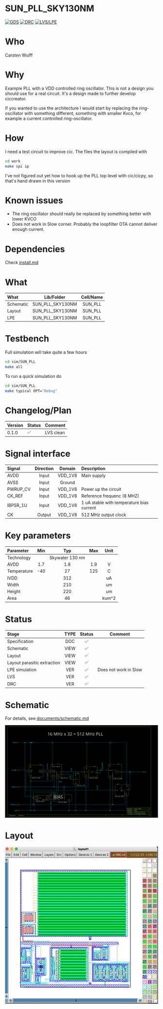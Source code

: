 
# SUN_PLL_SKY130NM

[![GDS](../../actions/workflows/gds.yaml/badge.svg)](../../actions/workflows/gds.yaml)
[![DRC](../../actions/workflows/drc.yaml/badge.svg)](../../actions/workflows/drc.yaml)
[![LVS/LPE](../../actions/workflows/lvslpe.yaml/badge.svg)](../../actions/workflows/lvslpe.yaml)

# Who
Carsten Wulff

# Why
 Example PLL with a VDD controlled ring oscillator. This is not a design you
 should use for a real circuit. It's a design made to further develop
 ciccreator.
 
 If you wanted to use the architecture I would start by replacing the
 ring-oscillator with something different, something with smaller Kvco, for
 example a current controlled ring-oscillator.

# How
 I need a test circuit to improve cic. The files the layout is compiled with 
 
 ```bash
 cd work
 make spi ip 
 ```
 
 I've not figured out yet how to hook up the PLL top level with cic/cicpy, so 
 that's hand drawn in this version 
 
# Known issues
 
 - The ring oscillator should really be replaced by something better with lower KVCO
 - Does not work in Slow corner. Probably the loopfilter OTA cannot deliver
   enough current.
   
# Dependencies

Check [install.md](install.md)


# What

| What            | Lib/Folder       | Cell/Name |
| :-              | :-:              | :-:       |
| Schematic       | SUN_PLL_SKY130NM | SUN_PLL |
| Layout          | SUN_PLL_SKY130NM | SUN_PLL |
| LPE             | SUN_PLL_SKY130NM | SUN_PLL |


# Testbench

Full simulation will take quite a few hours 

``` bash
cd sim/SUN_PLL
make all 
```

To run a quick simulation do 

``` bash
cd sim/SUN_PLL
make typical OPT="Debug"
```


# Changelog/Plan
| Version | Status | Comment|
| :-| :-| :-|
|0.1.0 | :white_check_mark: | LVS clean |


# Signal interface
| Signal   | Direction | Domain  | Description                               |
|:---------|:---------:|:-------:|:------------------------------------------|
| AVDD     | Input     | VDD_1V8 | Main supply                               |
| AVSS     | Input     | Ground  |                                           |
| PWRUP_CV | Input     | VDD_1V8 | Power up the circuit                      |
| CK_REF   | Input     | VDD_1V8 | Reference frequenc (8 MHZ)                |
| IBPSR_1U | Input     | VDD_1V8 | 1 uA stable with temperature bias current |
| CK       | Output    | VDD_1V8 | 512 MHz output clock                      |


# Key parameters
| Parameter   | Min | Typ             | Max | Unit  |
|:------------|:---:|:---------------:|:---:|:-----:|
| Technology  |     | Skywater 130 nm |     |       |
| AVDD        | 1.7 | 1.8             | 1.9 | V     |
| Temperature | -40 | 27              | 125 | C     |
| IVDD        |     | 312             |     | uA    |
| Width       |     | 210             |     | um    |
| Height      |     | 220             |     | um    |
| Area        |     | 46              |     | kum^2 |




# Status

| Stage                       | TYPE | Status             | Comment               |
|:----------------------------|:----:|:------------------:|:---------------------:|
| Specification               | DOC  | :white_check_mark: |                       |
| Schematic                   | VIEW | :white_check_mark: |                       |
| Layout                      | VIEW | :white_check_mark: |                       |
| Layout parasitic extraction | VIEW | :white_check_mark: |                       |
| LPE simulation              | VER  | :white_check_mark: | Does not work in Slow |
| LVS                         | VER  | :white_check_mark:                |                       |
| DRC                         | VER  | :white_check_mark:                |                       |


# Schematic

For details, see [documents/schematic.md](documents/schematic.md)

![](schematic.svg)

# Layout

![](layout.png)
